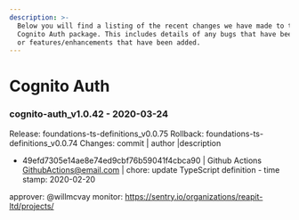 ```yaml
---
description: >-
  Below you will find a listing of the recent changes we have made to the
  Cognito Auth package. This includes details of any bugs that have been fixed
  or features/enhancements that have been added.
---
```


# Cognito Auth
### cognito-auth_v1.0.42 - 2020-03-24
  
Release: foundations-ts-definitions_v0.0.75
Rollback: foundations-ts-definitions_v0.0.74
Changes:
commit | author |description
  
- 49efd7305e14ae8e74ed9cbf76b59041f4cbca90 | Github Actions <GithubActions@email.com> | chore: update TypeScript definition - time stamp: 2020-02-20

approver: @willmcvay
monitor: https://sentry.io/organizations/reapit-ltd/projects/
    

